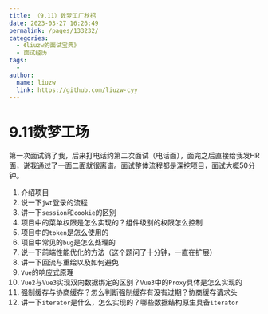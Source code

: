 ```yaml
---
title: （9.11）数梦工厂秋招
date: 2023-03-27 16:26:49
permalink: /pages/133232/
categories:
  - 《liuzw的面试宝典》
  - 面试经历
tags:
  -
author:
  name: liuzw
  link: https://github.com/liuzw-cyy
---
```

# 9.11数梦工场

第一次面试鸽了我，后来打电话约第二次面试（电话面），面完之后直接给我发HR面，说我通过了一面二面就很离谱。面试整体流程都是深挖项目，面试大概50分钟。

1. 介绍项目
2. 说一下`jwt`登录的流程
3. 讲一下`session`和`cookie`的区别
4. 项目中的菜单权限是怎么实现的？组件级别的权限怎么控制
5. 项目中的`token`是怎么使用的
6. 项目中常见的`bug`是怎么处理的
7. 说一下前端性能优化的方法（这个题问了十分钟，一直在扩展）
8. 讲一下回流与重绘以及如何避免
9. `Vue`的响应式原理
10. `Vue2`与`Vue3`实现双向数据绑定的区别？`Vue3`中的`Proxy`具体是怎么实现的
11. 强制缓存与协商缓存？怎么判断强制缓存有没有过期？协商缓存请求头
12. 讲一下`iterator`是什么，怎么实现的？哪些数据结构原生具备`iterator`